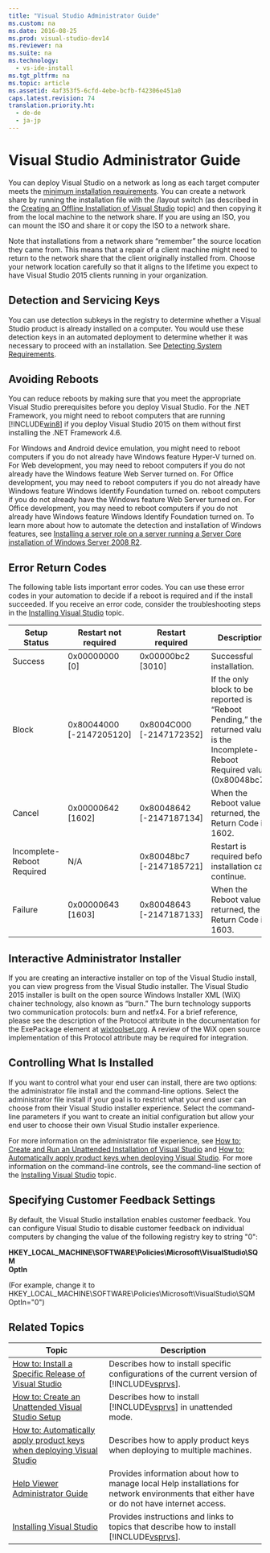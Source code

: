 ```yaml
---
title: "Visual Studio Administrator Guide"
ms.custom: na
ms.date: 2016-08-25
ms.prod: visual-studio-dev14
ms.reviewer: na
ms.suite: na
ms.technology: 
  - vs-ide-install
ms.tgt_pltfrm: na
ms.topic: article
ms.assetid: 4af353f5-6cfd-4ebe-bcfb-f42306e451a0
caps.latest.revision: 74
translation.priority.ht: 
  - de-de
  - ja-jp
---
```

# Visual Studio Administrator Guide
You can deploy Visual Studio on a network as long as each target computer meets the [minimum installation requirements](http://www.microsoft.com/visualstudio/eng/products/2013-editions). You can create a network share by running the installation file with the /layout switch (as described in the [Creating an Offline Installation of Visual Studio](../vs140/Creating-an-Offline-Installation-of-Visual-Studio.md) topic) and then copying it from the local machine to the network share. If you are using an ISO, you can mount the ISO and share it or copy the ISO to a network share.  
  
 Note that installations from a network share “remember” the source location they came from. This means that a repair of a client machine might need to return to the network share that the client originally installed from. Choose your network location carefully so that it aligns to the lifetime you expect to have Visual Studio 2015 clients running in your organization.  
  
## Detection and Servicing Keys  
 You can use detection subkeys in the registry to determine whether a Visual Studio product is already installed on a computer. You would use these detection keys in an automated deployment to determine whether it was necessary to proceed with an installation.  See [Detecting System Requirements](../vs140/Detecting-System-Requirements.md).  
  
## Avoiding Reboots  
 You can reduce reboots by making sure that you meet the appropriate Visual Studio prerequisites before you deploy Visual Studio. For the .NET Framework, you might need to reboot computers that are running [!INCLUDE[win8](../vs140/includes/win8_md.md)] if you deploy Visual Studio 2015 on them without first installing the .NET Framework 4.6.  
  
 For Windows and Android device emulation, you might need to reboot computers if you do not already have Windows feature Hyper-V turned on. For Web development, you may need to reboot computers if you do not already have the Windows feature Web Server turned on. For Office development, you may need to reboot computers if you do not already have Windows feature Windows Identify Foundation turned on. reboot computers if you do not already have the Windows feature Web Server turned on. For Office development, you may need to reboot computers if you do not already have Windows feature Windows Identify Foundation turned on. To learn more about how to automate the detection and installation of Windows features, see [Installing a server role on a server running a Server Core installation of Windows Server 2008 R2](https://technet.microsoft.com/en-us/library/ee441260\(v=ws.10\).aspx).  
  
## Error Return Codes  
 The following table lists important error codes. You can use these error codes in your automation to decide if a reboot is required and if the install succeeded. If you receive an error code, consider the troubleshooting steps in the [Installing Visual Studio](../vs140/Installing-Visual-Studio-2015.md#installing) topic.  
  
|Setup Status|Restart not required|Restart required|Description|  
|------------------|--------------------------|----------------------|-----------------|  
|Success|0x00000000 [0]|0x00000bc2 [3010]|Successful installation.|  
|Block|0x80044000 [-2147205120]|0x8004C000 [-2147172352]|If the only block to be reported is “Reboot Pending,” the returned value is the Incomplete-Reboot Required value (0x80048bc7).|  
|Cancel|0x00000642 [1602]|0x80048642 [-2147187134]|When the Reboot value is returned, the Return Code is 1602.|  
|Incomplete-Reboot Required|N/A|0x80048bc7 [-2147185721]|Restart is required before installation can continue.|  
|Failure|0x00000643 [1603]|0x80048643 [-2147187133]|When the Reboot value is returned, the Return Code is 1603.|  
  
## Interactive Administrator Installer  
 If you are creating an interactive installer on top of the Visual Studio install, you can view progress from the Visual Studio installer. The Visual Studio 2015 installer is built on the open source Windows Installer XML (WiX) chainer technology, also known as “burn.” The burn technology supports two communication protocols: burn and netfx4. For a brief reference, please see the description of the Protocol attribute in the documentation for the ExePackage element at [wixtoolset.org](http://wixtoolset.org/). A review of the WiX open source implementation of this Protocol attribute may be required for integration.  
  
## Controlling What Is Installed  
 If you want to control what your end user can install, there are two options: the administrator file install and the command-line options. Select the administrator file install if your goal is to restrict what your end user can choose from their Visual Studio installer experience. Select the command-line parameters if you want to create an initial configuration but allow your end user to choose their own Visual Studio installer experience.  
  
 For more information on the administrator file experience, see [How to: Create and Run an Unattended Installation of Visual Studio](../vs140/How-to--Create-and-Run-an-Unattended-Installation-of-Visual-Studio.md) and [How to: Automatically apply product keys when deploying Visual Studio](../vs140/How-to--Automatically-apply-product-keys-when-deploying-Visual-Studio.md).  For more information on the command-line controls, see the command-line section of the [Installing Visual Studio](../vs140/Installing-Visual-Studio-2015.md#installing) topic.  
  
## Specifying Customer Feedback Settings  
 By default, the Visual Studio installation enables customer feedback. You can configure Visual Studio to disable customer feedback on individual computers by changing the value of the following registry key to string "0":  
  
 **HKEY_LOCAL_MACHINE\SOFTWARE\Policies\Microsoft\VisualStudio\SQM**  
**OptIn**  
  
 (For example, change it to HKEY_LOCAL_MACHINE\SOFTWARE\Policies\Microsoft\VisualStudio\SQM OptIn="0")  
  
## Related Topics  
  
|Topic|Description|  
|-----------|-----------------|  
|[How to: Install a Specific Release of Visual Studio](../vs140/How-to--Install-a-Specific-Release-of-Visual-Studio.md)|Describes how to install specific configurations of the current version of  [!INCLUDE[vsprvs](../vs140/includes/vsprvs_md.md)].|  
|[How to: Create an Unattended Visual Studio Setup](../vs140/How-to--Create-and-Run-an-Unattended-Installation-of-Visual-Studio.md)|Describes how to install [!INCLUDE[vsprvs](../vs140/includes/vsprvs_md.md)] in unattended mode.|  
|[How to: Automatically apply product keys when deploying Visual Studio](../vs140/How-to--Automatically-apply-product-keys-when-deploying-Visual-Studio.md)|Describes how to apply product keys when deploying to multiple machines.|  
|[Help Viewer Administrator Guide](../vs140/Help-Viewer-Administrator-Guide.md)|Provides information about  how to manage local Help installations for network environments that either have or do not have internet access.|  
|[Installing Visual Studio](../vs140/Installing-Visual-Studio-2015.md)|Provides instructions and  links to topics that describe how to install [!INCLUDE[vsprvs](../vs140/includes/vsprvs_md.md)].|